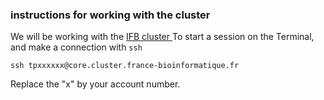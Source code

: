 ### instructions for working with the cluster

We will be working with the [IFB cluster ]([url](https://www.france-bioinformatique.fr/cluster-ifb-core/))
To start a session on the Terminal, and make a connection with `ssh`
```
ssh tpxxxxxx@core.cluster.france-bioinformatique.fr
```
Replace the "x" by your account number. 
